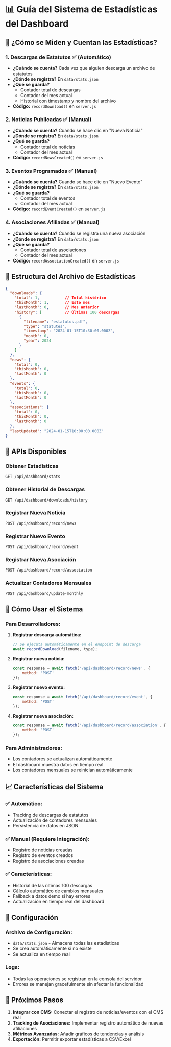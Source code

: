 # 📊 Guía del Sistema de Estadísticas del Dashboard

## 🎯 ¿Cómo se Miden y Cuentan las Estadísticas?

### 1. **Descargas de Estatutos** ✅ (Automático)
- **¿Cuándo se cuenta?** Cada vez que alguien descarga un archivo de estatutos
- **¿Dónde se registra?** En `data/stats.json`
- **¿Qué se guarda?**
  - Contador total de descargas
  - Contador del mes actual
  - Historial con timestamp y nombre del archivo
- **Código:** `recordDownload()` en `server.js`

### 2. **Noticias Publicadas** ✅ (Manual)
- **¿Cuándo se cuenta?** Cuando se hace clic en "Nueva Noticia"
- **¿Dónde se registra?** En `data/stats.json`
- **¿Qué se guarda?**
  - Contador total de noticias
  - Contador del mes actual
- **Código:** `recordNewsCreated()` en `server.js`

### 3. **Eventos Programados** ✅ (Manual)
- **¿Cuándo se cuenta?** Cuando se hace clic en "Nuevo Evento"
- **¿Dónde se registra?** En `data/stats.json`
- **¿Qué se guarda?**
  - Contador total de eventos
  - Contador del mes actual
- **Código:** `recordEventCreated()` en `server.js`

### 4. **Asociaciones Afiliadas** ✅ (Manual)
- **¿Cuándo se cuenta?** Cuando se registra una nueva asociación
- **¿Dónde se registra?** En `data/stats.json`
- **¿Qué se guarda?**
  - Contador total de asociaciones
  - Contador del mes actual
- **Código:** `recordAssociationCreated()` en `server.js`

## 📁 Estructura del Archivo de Estadísticas

```json
{
  "downloads": {
    "total": 1,           // Total histórico
    "thisMonth": 1,       // Este mes
    "lastMonth": 0,       // Mes anterior
    "history": [          // Últimas 100 descargas
      {
        "filename": "estatutos.pdf",
        "type": "statutes",
        "timestamp": "2024-01-15T10:30:00.000Z",
        "month": 0,
        "year": 2024
      }
    ]
  },
  "news": {
    "total": 0,
    "thisMonth": 0,
    "lastMonth": 0
  },
  "events": {
    "total": 0,
    "thisMonth": 0,
    "lastMonth": 0
  },
  "associations": {
    "total": 0,
    "thisMonth": 0,
    "lastMonth": 0
  },
  "lastUpdated": "2024-01-15T10:00:00.000Z"
}
```

## 🔄 APIs Disponibles

### Obtener Estadísticas
```
GET /api/dashboard/stats
```

### Obtener Historial de Descargas
```
GET /api/dashboard/downloads/history
```

### Registrar Nueva Noticia
```
POST /api/dashboard/record/news
```

### Registrar Nuevo Evento
```
POST /api/dashboard/record/event
```

### Registrar Nueva Asociación
```
POST /api/dashboard/record/association
```

### Actualizar Contadores Mensuales
```
POST /api/dashboard/update-monthly
```

## 🚀 Cómo Usar el Sistema

### Para Desarrolladores:
1. **Registrar descarga automática:**
   ```javascript
   // Se ejecuta automáticamente en el endpoint de descarga
   await recordDownload(filename, type);
   ```

2. **Registrar nueva noticia:**
   ```javascript
   const response = await fetch('/api/dashboard/record/news', {
       method: 'POST'
   });
   ```

3. **Registrar nuevo evento:**
   ```javascript
   const response = await fetch('/api/dashboard/record/event', {
       method: 'POST'
   });
   ```

4. **Registrar nueva asociación:**
   ```javascript
   const response = await fetch('/api/dashboard/record/association', {
       method: 'POST'
   });
   ```

### Para Administradores:
- Los contadores se actualizan automáticamente
- El dashboard muestra datos en tiempo real
- Los contadores mensuales se reinician automáticamente

## 📈 Características del Sistema

### ✅ Automático:
- Tracking de descargas de estatutos
- Actualización de contadores mensuales
- Persistencia de datos en JSON

### ✅ Manual (Requiere Integración):
- Registro de noticias creadas
- Registro de eventos creados
- Registro de asociaciones creadas

### ✅ Características:
- Historial de las últimas 100 descargas
- Cálculo automático de cambios mensuales
- Fallback a datos demo si hay errores
- Actualización en tiempo real del dashboard

## 🔧 Configuración

### Archivo de Configuración:
- `data/stats.json` - Almacena todas las estadísticas
- Se crea automáticamente si no existe
- Se actualiza en tiempo real

### Logs:
- Todas las operaciones se registran en la consola del servidor
- Errores se manejan gracefulmente sin afectar la funcionalidad

## 🎯 Próximos Pasos

1. **Integrar con CMS:** Conectar el registro de noticias/eventos con el CMS real
2. **Tracking de Asociaciones:** Implementar registro automático de nuevas afiliaciones
3. **Métricas Avanzadas:** Añadir gráficos de tendencias y análisis
4. **Exportación:** Permitir exportar estadísticas a CSV/Excel
